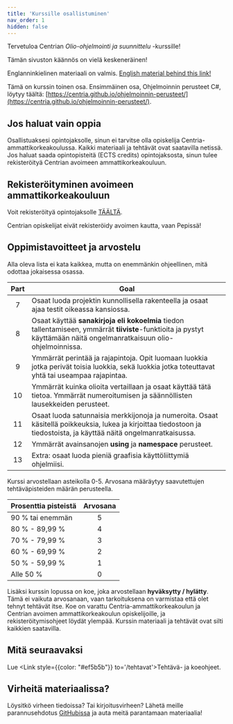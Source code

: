 ```yaml
---
title: 'Kurssille osallistuminen'
nav_order: 1
hidden: false
---
```


Tervetuloa Centrian *Olio-ohjelmointi ja suunnittelu* -kurssille!

<Note>
Tämän sivuston käännös on vielä keskeneräinen!

Englanninkielinen materiaali on valmis.
<a href="https://centria.github.io/basic-csharp/">English material behind this link!</a>
 </Note>

Tämä on kurssin toinen osa. Ensimmäinen osa, Ohjelmoinnin perusteet C#, löytyy täältä: [https://centria.github.io/ohjelmoinnin-perusteet/](https://centria.github.io/ohjelmoinnin-perusteet/).



## Jos haluat vain oppia

Osallistuaksesi opintojaksolle, sinun ei tarvitse olla opiskelija Centria-ammattikorkeakoulussa. Kaikki materiaali ja tehtävät ovat saatavilla netissä. Jos haluat saada opintopisteitä (ECTS credits) opintojaksosta, sinun tulee rekisteröityä Centrian avoimeen ammattikorkeakouluun.


## Rekisteröityminen avoimeen ammattikorkeakouluun

Voit rekisteröityä opintojaksolle [TÄÄLTÄ](https://ella.eduplan.fi/centria).

<Note>Centrian opiskelijat eivät rekisteröidy avoimen kautta, vaan Pepissä!</Note>


## Oppimistavoitteet ja arvostelu

Alla oleva lista ei kata kaikkea, mutta on enemmänkin ohjeellinen, mitä odottaa jokaisessa osassa.


| Part     |      Goal   |  
|:--------:|------------|
| 7| Osaat luoda projektin kunnollisella rakenteella ja osaat ajaa testit oikeassa kansiossa.|
| 8| Osaat käyttää **sanakirjoja eli kokoelmia** tiedon tallentamiseen, ymmärrät **tiiviste**-funktioita ja pystyt käyttämään näitä ongelmanratkaisuun olio-ohjelmoinnissa. |
| 9| Ymmärrät perintää ja rajapintoja. Opit luomaan luokkia jotka perivät toisia luokkia, sekä luokkia jotka toteuttavat yhtä tai useampaa rajapintaa.|
| 10| Ymmärrät kuinka olioita vertaillaan ja osaat käyttää tätä tietoa. Ymmärrät numeroitumisen ja säännöllisten lausekkeiden perusteet. |
| 11| Osaat luoda satunnaisia merkkijonoja ja numeroita. Osaat käsitellä poikkeuksia, lukea ja kirjoittaa tiedostoon ja tiedostoista, ja käyttää näitä ongelmanratkaisussa.|
| 12| Ymmärrät avainsanojen **using** ja **namespace** perusteet. |
| 13| Extra: osaat luoda pieniä graafisia käyttöliittymiä ohjelmiisi.|


Kurssi arvostellaan asteikolla 0-5. Arvosana määräytyy saavutettujen tehtäväpisteiden määrän perusteella.

| Prosenttia pisteistä | Arvosana |
| :-------------- | :---: |
| 90 % tai enemmän    |   5   |
| 80 % - 89,99 %  |   4   |
| 70 % - 79,99 %  |   3   |
| 60 % - 69,99 %  |   2   |
| 50 % - 59,99 %  |   1   |
| Alle 50 %  |   0   |

Lisäksi kurssin lopussa on koe, joka arvostellaan **hyväksytty / hylätty**. Tämä ei vaikuta arvosanaan, vaan tarkoituksena on varmistaa että olet tehnyt tehtävät itse. Koe on varattu Centria-ammattikorkeakoulun ja Centrian avoimen ammattikorkeakoulun opiskelijoille, ja rekisteröitymisohjeet löydät ylempää. Kurssin materiaali ja tehtävät ovat silti kaikkien saatavilla.

## Mitä seuraavaksi

Lue <Link style={{color: "#ef5b5b"}} to='/tehtavat'>Tehtävä- ja koeohjeet.</Link> 

## Virheitä materiaalissa?

Löysitkö virheen tiedoissa? Tai kirjoitusvirheen? Lähetä meille parannusehdotus [GitHubissa](https://github.com/centria/ohjelmoinnin-jatko/tree/master/src/content) ja auta meitä parantamaan materiaalia!